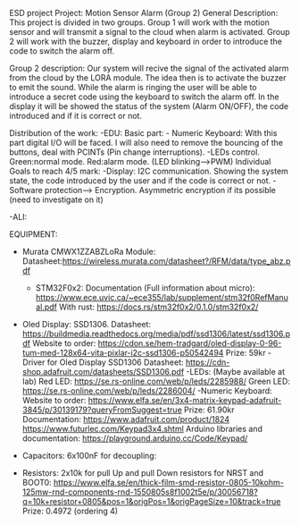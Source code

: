 ESD project
Project: Motion Sensor Alarm (Group 2)
General Description: This project is divided in two groups. Group 1 will work with the motion sensor and will transmit a signal to the cloud when alarm is activated. Group 2 will work with the buzzer, display and keyboard in order to introduce the code to switch the alarm off.

Group 2 description: Our system will recive the signal of the activated alarm from the cloud by the LORA module. The idea then is to activate the buzzer to emit the sound. While the alarm is ringing the user will be able to introduce a secret code using the keyboard to switch the alarm off. In the display it will be showed the status of the system (Alarm ON/OFF), the code introduced and if it is correct or not.

Distribution of the work:
-EDU:
	Basic part:
		- Numeric Keyboard: With this part digital I/O will be faced. I will also need to remove the bouncing of the buttons, deal with PCINTs (Pin change interruptions).
		-LEDs control. Green:normal mode. Red:alarm mode. (LED blinking-->PWM)
	Individual Goals to reach 4/5 mark:
		-Display: I2C communication. Showing the system state, the code introduced by the user and if the code is correct or not.
		-Software protection--> Encryption. Asymmetric encryption if its possible (need to investigate on it)

-ALI:




EQUIPMENT:
- Murata CMWX1ZZABZLoRa Module:
	Datasheet:https://wireless.murata.com/datasheet?/RFM/data/type_abz.pdf
	- STM32F0x2:
		Documentation (Full information about micro): https://www.ece.uvic.ca/~ece355/lab/supplement/stm32f0RefManual.pdf
		With rust: https://docs.rs/stm32f0x2/0.1.0/stm32f0x2/

- Oled Display: SSD1306. 
	Datasheet: https://buildmedia.readthedocs.org/media/pdf/ssd1306/latest/ssd1306.pdf
	Website to order: https://cdon.se/hem-tradgard/oled-display-0-96-tum-med-128x64-vita-pixlar-i2c-ssd1306-p50542494
	Prize: 59kr
-Driver for Oled Display SSD1306
	Datasheet: https://cdn-shop.adafruit.com/datasheets/SSD1306.pdf
-LEDs: (Maybe available at lab)
	Red LED: https://se.rs-online.com/web/p/leds/2285988/
	Green LED: https://se.rs-online.com/web/p/leds/2286004/
-Numeric Keyboard:
	Website to order: https://www.elfa.se/en/3x4-matrix-keypad-adafruit-3845/p/30139179?queryFromSuggest=true
	Prize: 61.90kr
	Documentation: https://www.adafruit.com/product/1824
					https://www.futurlec.com/Keypad3x4.shtml
					Arduino libraries and documentation: https://playground.arduino.cc/Code/Keypad/
- Capacitors:
	6x100nF for decoupling: 

- Resistors: 
	2x10k for pull Up and pull Down resistors for NRST and BOOT0: https://www.elfa.se/en/thick-film-smd-resistor-0805-10kohm-125mw-rnd-components-rnd-1550805s8f1002t5e/p/30056718?q=10k+resistor+0805&pos=1&origPos=1&origPageSize=10&track=true
	Prize: 0.4972 (ordering 4)


